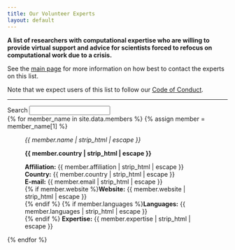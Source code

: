```yaml
---
title: Our Volunteer Experts
layout: default
---
```


<link rel="stylesheet" href="/assets/css/shuffle-style.css" />
<link rel="stylesheet" href="/assets/css/shuffle-figure-style.css" />

**A list of researchers with computational expertise who are willing to provide virtual support and advice for scientists forced to refocus on computational work due to a crisis.**

See the [main page](https://research-support-network.github.io/) for more information on how best to contact the experts on this list.

Note that we expect users of this list to follow our [Code of Conduct](code-of-conduct.html).

<hr>

<section class="container">
  <div class="row">
    <div class="col-6@sm col-6@md">
      <div class="filters-group">
        <label for="filters-search-input" class="filter-label">Search</label>
        <input class="textfield filter__search js-shuffle-search" type="search" id="filters-search-input" />
      </div>
    </div>
  </div>
</section>

<div id="deck">
{% for member_name in site.data.members %}
{% assign member = member_name[1] %}

<figure class="col-6@xs col-6@sm col-6@md picture-item picture-item--h2" data-groups='["{{ member.country }}"]' data-title="{{ member.name | strip_html | escape }} {{ member.country | strip_html | escape }} {{ member.affiliation | strip_html | escape }} {{ member.languages | strip_html | escape }} {{ member.expertise | strip_html | escape }} ">
  <div class="picture-item__inner">
    <div class="picture-item__details">
      <figcaption class="picture-item__title"><em>{{ member.name | strip_html | escape }}</em></figcaption>
      <p class="picture-item__tags hidden@xs"><strong>{{ member.country | strip_html | escape }}</strong></p>
    </div>
    <p class="picture-item__description">
      <strong>Affiliation:</strong> {{ member.affiliation | strip_html | escape }}<br/>
      <strong>Country:</strong> {{ member.country | strip_html | escape }}<br/>
      <strong>E-mail:</strong> {{ member.email | strip_html | escape }}<br/>
      {% if member.website %}<strong>Website:</strong> {{ member.website | strip_html | escape }}<br/>{% endif %}
      {% if member.languages %}<strong>Languages:</strong> {{ member.languages | strip_html | escape }}<br/>{% endif %}
      <strong>Expertise:</strong> {{ member.expertise | strip_html | escape }}
    </p>
  </div>
</figure>

{% endfor %}

</div>

<script src="/assets/js/shuffle.min.js"></script>
<script src="/assets/js/shuffle_and_search.js"></script>

